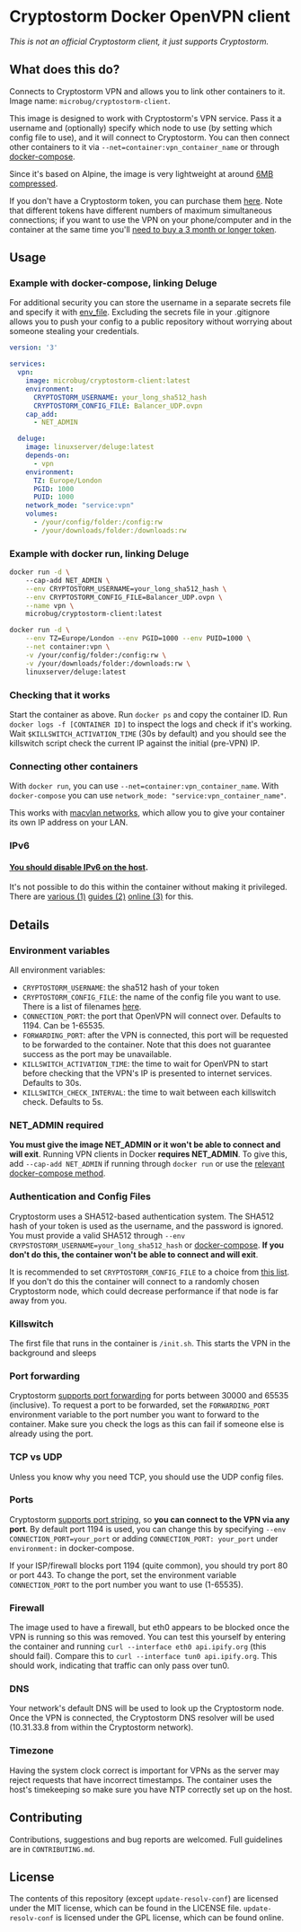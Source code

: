 # Cryptostorm Docker OpenVPN client
*This is not an official Cryptostorm client, it just supports Cryptostorm.*

## What does this do?
Connects to Cryptostorm VPN and allows you to link other containers to it. Image name: `microbug/cryptostorm-client`.

This image is designed to work with Cryptostorm's VPN service. Pass it a username and (optionally) specify which node to use (by setting which config file to use), and it will connect to Cryptostorm. You can then connect other containers to it via `--net=container:vpn_container_name` or through [docker-compose](https://docs.docker.com/compose/compose-file/#network_mode).

Since it's based on Alpine, the image is very lightweight at around [6MB compressed](https://hub.docker.com/r/microbug/cryptostorm-client/tags/).

If you don't have a Cryptostorm token, you can purchase them [here](https://cryptostorm.is). Note that different tokens have different numbers of maximum simultaneous connections; if you want to use the VPN on your phone/computer and in the container at the same time you'll [need to buy a 3 month or longer token](https://twitter.com/cryptostorm_is/status/852223442279579648).

## Usage
### Example with docker-compose, linking Deluge
For additional security you can store the username in a separate secrets file and specify it with [env_file](https://docs.docker.com/compose/compose-file/#env_file). Excluding the secrets file in your .gitignore allows you to push your config to a public repository without worrying about someone stealing your credentials.

```yaml
version: '3'

services:
  vpn:
    image: microbug/cryptostorm-client:latest
    environment:
      CRYPTOSTORM_USERNAME: your_long_sha512_hash
      CRYPTOSTORM_CONFIG_FILE: Balancer_UDP.ovpn
    cap_add:
      - NET_ADMIN

  deluge:
    image: linuxserver/deluge:latest
    depends-on:
      - vpn
    environment:
      TZ: Europe/London
      PGID: 1000
      PUID: 1000
    network_mode: "service:vpn"
    volumes:
      - /your/config/folder:/config:rw
      - /your/downloads/folder:/downloads:rw
```

### Example with docker run, linking Deluge
```bash
docker run -d \ 
    --cap-add NET_ADMIN \
    --env CRYPTOSTORM_USERNAME=your_long_sha512_hash \
    --env CRYPTOSTORM_CONFIG_FILE=Balancer_UDP.ovpn \
    --name vpn \
    microbug/cryptostorm-client:latest

docker run -d \
    --env TZ=Europe/London --env PGID=1000 --env PUID=1000 \
    --net container:vpn \
    -v /your/config/folder:/config:rw \
    -v /your/downloads/folder:/downloads:rw \
    linuxserver/deluge:latest
```

### Checking that it works
Start the container as above. Run `docker ps` and copy the container ID. Run `docker logs -f [CONTAINER ID]` to inspect the logs and check if it's working. Wait `$KILLSWITCH_ACTIVATION_TIME` (30s by default) and you should see the killswitch script check the current IP against the initial (pre-VPN) IP.

### Connecting other containers
With `docker run`, you can use `--net=container:vpn_container_name`. With `docker-compose` you can use `network_mode: "service:vpn_container_name"`.

This works with [macvlan networks](https://docs.docker.com/engine/userguide/networking/get-started-macvlan/), which allow you to give your container its own IP address on your LAN.

### IPv6
#### **[You should disable IPv6 on the host](https://twitter.com/cryptostorm_is/status/735068133308956672)**.
It's not possible to do this within the container without making it privileged. There are [various (1)](http://ask.xmodulo.com/disable-ipv6-linux.html) [guides (2)](https://support.purevpn.com/how-to-disable-ipv6-linuxubuntu) [online (3)](https://askubuntu.com/questions/309461/how-to-disable-ipv6-permanently) for this.

## Details
### Environment variables
All environment variables:

- `CRYPTOSTORM_USERNAME`: the sha512 hash of your token
- `CRYPTOSTORM_CONFIG_FILE`: the name of the config file you want to use. There
  is a list of filenames [here](https://github.com/cryptostorm/cryptostorm_client_configuration_files/tree/master/ecc).
- `CONNECTION_PORT`: the port that OpenVPN will connect over. Defaults to 1194. Can be
  1-65535.
- `FORWARDING_PORT`: after the VPN is connected, this port will be requested to
  be forwarded to the container. Note that this does not guarantee success as
  the port may be unavailable.
- `KILLSWITCH_ACTIVATION_TIME`: the time to wait for OpenVPN to start before
  checking that the VPN's IP is presented to internet services. Defaults to 30s.
- `KILLSWITCH_CHECK_INTERVAL`: the time to wait between each killswitch check.
  Defaults to 5s.

### NET_ADMIN required
**You must give the image NET_ADMIN or it won't be able to connect and will exit**. Running VPN clients in Docker **requires NET_ADMIN**. To give this, add `--cap-add NET_ADMIN` if running through `docker run` or use the [relevant docker-compose method](https://docs.docker.com/compose/compose-file/#cap_add-cap_drop).

### Authentication and Config Files
Cryptostorm uses a SHA512-based authentication system. The SHA512 hash of your token is used as the username, and the password is ignored. You must provide a valid SHA512 through `--env CRYPSTOSTORM_USERNAME=your_long_sha512_hash` or [docker-compose](https://docs.docker.com/compose/compose-file/#environment). **If you don't do this, the container won't be able to connect and will exit**.

It is recommended to set `CRYPTOSTORM_CONFIG_FILE` to a choice from [this list](https://github.com/cryptostorm/cryptostorm_client_configuration_files/tree/master/ecc). If you don't do this the container will connect to a randomly chosen Cryptostorm node, which could decrease performance if that node is far away from you.

### Killswitch
The first file that runs in the container is `/init.sh`. This starts the VPN in
the background and sleeps

### Port forwarding
Cryptostorm [supports port forwarding](https://cryptostorm.is/portfwd) for ports between 30000 and 65535
(inclusive). To request a port to be forwarded, set the `FORWARDING_PORT`
environment variable to the port number you want to forward to the container.
Make sure you check the logs as this can fail if someone else is already using
the port.

### TCP vs UDP
Unless you know why you need TCP, you should use the UDP config files.

### Ports
Cryptostorm [supports port striping](https://cryptostorm.org/viewtopic.php?f=37&t=6034&p=8125&hilit=port+striping#p8125), so **you can connect to the VPN via any port**. By default port 1194 is used, you can change this by specifying `--env CONNECTION_PORT=your_port` or adding `CONNECTION_PORT: your_port` under `environment:` in docker-compose.

If your ISP/firewall blocks port 1194 (quite common), you should try port 80 or port 443. To change the port, set the environment variable `CONNECTION_PORT` to the port number you want to use (1-65535).

### Firewall
The image used to have a firewall, but eth0 appears to be blocked once the VPN
is running so this was removed. You can test this yourself by entering the
container and running `curl --interface eth0 api.ipify.org` (this should fail).
Compare this to `curl --interface tun0 api.ipify.org`. This should work,
indicating that traffic can only pass over tun0.


### DNS
Your network's default DNS will be used to look up the Cryptostorm node. Once
the VPN is connected, the Cryptostorm DNS resolver will be used (10.31.33.8 from
within the Cryptostorm network).

### Timezone
Having the system clock correct is important for VPNs as the server may reject requests that have incorrect timestamps. The container uses the host's timekeeping so make sure you have NTP correctly set up on the host.

## Contributing
Contributions, suggestions and bug reports are welcomed. Full guidelines are in `CONTRIBUTING.md`.

## License
The contents of this repository (except `update-resolv-conf`) are licensed under the MIT license, which can be found in the LICENSE file. `update-resolv-conf` is licensed under the GPL license, which can be found online.
